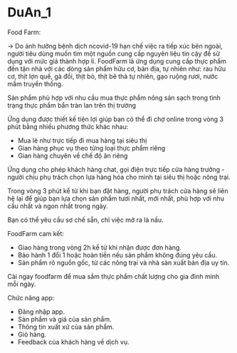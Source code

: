 # DuAn_1
Food Farm:

-> Do ảnh hưởng bệnh dịch ncovid-19 hạn chế việc ra tiếp xúc bên ngoài, người tiêu dùng muốn tìm một nguồn cung cấp nguyên liệu tin cậy
để sử dụng với mức giá thành hợp lí. FoodFarm là ứng dụng cung cấp thực phẩm đến tận nhà với các dòng sản phẩm hữu cơ, bản địa, tự nhiên như: rau hữu cơ, thịt lợn quế, gà đồi, thịt bò, thịt bê thả tự nhiên, gạo ruộng rươi, nước mắm truyền thống.

Sản phẩm phù hợp với nhu cầu mua thực phẩm nông sản sạch trong tình trạng thực phẩm bẩn tràn lan trên thị trường

Ứng dụng được thiết kế tiện lợi giúp bạn có thể đi chợ online trong vòng 3 phút bằng nhiều phương thức khác nhau:
- Mua lẻ như trực tiếp đi mua hàng tại siêu thị
- Gian hàng phục vụ theo từng loại thực phẩm riêng
- Gian hàng chuyên về chế độ ăn riêng

Ứng dụng cho phép khách hàng chat, gọi điện trực tiếp cửa hàng trưởng - người chịu phụ trách chọn lựa hàng hóa cho mình tại siêu thị hoặc nông trại.

Trong vòng 3 phút kể từ khi bạn đặt hàng, người phụ trách cửa hàng sẽ liên hệ lại để giúp bạn lựa chọn sản phẩm tươi nhất, mới nhất, phù hợp với nhu cầu nhất và ngon nhất trong ngày.

Bạn có thể yêu cầu sơ chế sẵn, chỉ việc mở ra là nấu.

FoodFarm cam kết:
- Giao hàng trong vòng 2h kể từ khi nhận được đơn hàng.
- Bảo hành 1 đổi 1 hoặc hoàn tiền nếu sản phẩm không đúng yêu cầu.
- Sản phẩm rõ nguồn gốc, từ các nông trại và nhà sản xuất bản địa uy tín.

Cài ngay foodfarm để mua sắm thực phẩm chất lượng cho gia đình mình mỗi ngày.

Chức năng app:

- Đăng nhập app.
- Sản phẩm và giá của sản phẩm.
- Thông tin xuất xứ của sản phẩm.
- Giỏ hàng.
- Feedback của khách hàng về dịch vụ.
